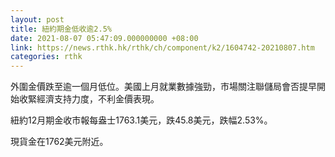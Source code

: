 ```yaml
---
layout: post
title: 紐約期金低收逾2.5%
date: 2021-08-07 05:47:09.000000000 +08:00
link: https://news.rthk.hk/rthk/ch/component/k2/1604742-20210807.htm
categories: rthk
---
```


外圍金價跌至逾一個月低位。美國上月就業數據強勁，市場關注聯儲局會否提早開始收緊經濟支持力度，不利金價表現。

紐約12月期金收市報每盎士1763.1美元，跌45.8美元，跌幅2.53%。

現貨金在1762美元附近。
